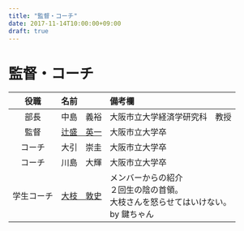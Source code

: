 ```yaml
---
title: "監督・コーチ"
date: 2017-11-14T10:00:00+09:00
draft: true
---
```


# 監督・コーチ

役職      |名前      |備考欄
:--:      |:---      |:-----
部長      |中島　義裕|大阪市立大学経済学研究科　教授
監督      |<a href="">辻盛　英一</a>|大阪市立大学卒
コーチ    |大引　崇圭|大阪市立大学卒
コーチ    |川島　大輝|大阪市立大学卒
学生コーチ|<a href="">大枝　敦史</a>|<div class="item--member-introduction">メンバーからの紹介<br>２回生の陰の首領。<br>大枝さんを怒らせてはいけない。<br>by 鍵ちゃん</div>
